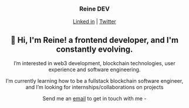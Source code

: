<h3 align="center">Reine DEV </h3>
<p align="center">
  <a href="https://www.linkedin.com/in/toyosi-odukale/">Linked in</a> |
  <a href="https://twitter.com/Reine_Dev">Twitter</a>
</p>


<h2 align="center"> 👋 Hi, I'm Reine! a frontend developer, and I'm constantly evolving. </h2>

<p align="center"> I’m interested in web3 development, blockchain technologies, user experience and software engineering.</p>

<p align="center"> I’m currently learning how to be a fullstack blockchain software engineer, and I’m looking for internships/collaborations on projects</p>

<p align="center">Send me an <a href="mailto:reinetoyosii@gmail.com">email</a> to get in touch with me - </p>

<!---
Rei-ne/Rei-ne is a ✨ special ✨ repository because its `README.md` (this file) appears on your GitHub profile.
You can click the Preview link to take a look at your changes.
--->
